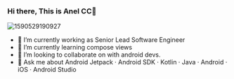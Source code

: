 ### Hi there, This is Anel CC👋

![1590529190927](https://user-images.githubusercontent.com/20619434/232582066-0c7955e3-675f-4f80-9514-baa4e11d63c3.jpeg)

- 🔭 I’m currently working as Senior Lead Software Engineer
- 🌱 I’m currently learning compose views
- 👯 I’m looking to collaborate on with android devs.
- 💬 Ask me about Android Jetpack · Android SDK · Kotlin · Java · Android · iOS · Android Studio

<!--
**AnelCC/AnelCC** is a ✨ _special_ ✨ repository because its `README.md` (this file) appears on your GitHub profile.




Here are some ideas to get you started:

- 🔭 I’m currently working on ...
- 🌱 I’m currently learning compose views
- 👯 I’m looking to collaborate on with android devs
- 🤔 I’m looking for help with ...
- 💬 Ask me about ...
- 📫 How to reach me: ...
- 😄 Pronouns: ...
- ⚡ Fun fact: ...
-->
